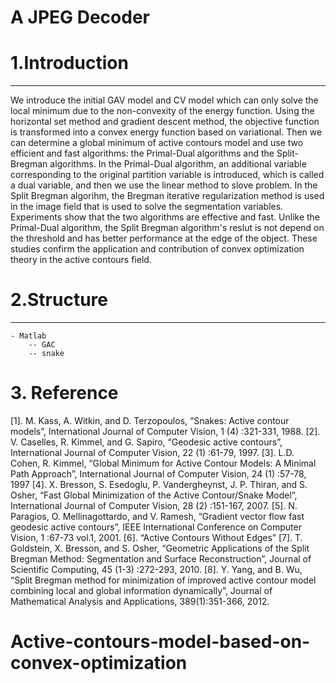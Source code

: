 A JPEG Decoder
===================

# 1.Introduction
----------------

We introduce the initial GAV model and CV model which can only solve the local minimum due to the non-convexity of the energy function. Using the horizontal set method and gradient descent method, the objective function is transformed into a convex energy function based on variational. Then we can determine a global minimum of active contours model and use two efficient and fast algorithms: the Primal-Dual algorithms and the Split-Bregman algorithms. In the Primal-Dual algorithm, an additional variable corresponding to the original partition variable is introduced, which is called a dual variable, and then we use the linear method to slove problem. In the Split Bregman algorihm, the Bregman iterative regularization method is used in the image field that is used to solve the segmentation variables. Experiments show that the two algorithms are effective and fast. Unlike the Primal-Dual algorithm, the Split Bregman algorithm's reslut is not depend on the threshold and has better performance at the edge of the object. These studies confirm the application and contribution of convex optimization theory in the active contours field.


# 2.Structure
---------------
	- Matlab
		-- GAC
		-- snake


# 3. Reference
[1].	M. Kass, A. Witkin, and D. Terzopoulos, “Snakes: Active contour models”, International Journal of Computer Vision, 1 (4) :321-331, 1988.
[2].	V. Caselles, R. Kimmel, and G. Sapiro, “Geodesic active contours”, International Journal of Computer Vision, 22 (1) :61-79, 1997.
[3].	 L.D. Cohen, R. Kimmel, “Global Minimum for Active Contour Models: A Minimal Path Approach”, International Journal of Computer Vision, 24 (1) :57-78, 1997
[4].	X. Bresson, S. Esedoglu, P. Vandergheynst, J. P. Thiran, and S. Osher, “Fast Global Minimization of the Active Contour/Snake Model”, International Journal of Computer Vision, 28 (2) :151-167, 2007.
[5].	N. Paragios, O. Mellinagottardo, and V. Ramesh, “Gradient vector flow fast geodesic active contours”, IEEE International Conference on Computer Vision, 1 :67-73 vol.1, 2001.
[6].	“Active Contours Without Edges”
[7].	T. Goldstein, X. Bresson, and S. Osher, “Geometric Applications of the Split Bregman Method: Segmentation and Surface Reconstruction”, Journal of Scientific Computing, 45 (1-3) :272-293, 2010.
[8].	Y. Yang, and B. Wu, “Split Bregman method for minimization of improved active contour model combining local and global information dynamically”, Journal of Mathematical Analysis and Applications, 389(1):351-366, 2012.

# Active-contours-model-based-on-convex-optimization
